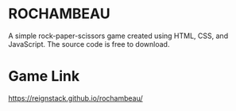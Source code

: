 # ROCHAMBEAU
A simple rock-paper-scissors game created using HTML, CSS, and JavaScript.
The source code is free to download.

# Game Link

https://reignstack.github.io/rochambeau/
